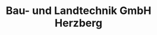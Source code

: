 ---
title: "Bau- und Landtechnik GmbH Herzberg"
url: /herzberg-elster/bau-und-landtechnik-gmbh-herzberg/
shop: Autowerkstatt
---